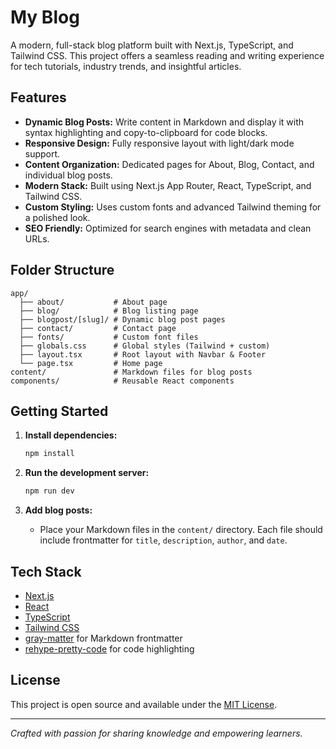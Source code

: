 # My Blog

A modern, full-stack blog platform built with Next.js, TypeScript, and Tailwind CSS. This project offers a seamless reading and writing experience for tech tutorials, industry trends, and insightful articles.

## Features

- **Dynamic Blog Posts:** Write content in Markdown and display it with syntax highlighting and copy-to-clipboard for code blocks.
- **Responsive Design:** Fully responsive layout with light/dark mode support.
- **Content Organization:** Dedicated pages for About, Blog, Contact, and individual blog posts.
- **Modern Stack:** Built using Next.js App Router, React, TypeScript, and Tailwind CSS.
- **Custom Styling:** Uses custom fonts and advanced Tailwind theming for a polished look.
- **SEO Friendly:** Optimized for search engines with metadata and clean URLs.

## Folder Structure

```
app/
  ├── about/           # About page
  ├── blog/            # Blog listing page
  ├── blogpost/[slug]/ # Dynamic blog post pages
  ├── contact/         # Contact page
  ├── fonts/           # Custom font files
  ├── globals.css      # Global styles (Tailwind + custom)
  ├── layout.tsx       # Root layout with Navbar & Footer
  └── page.tsx         # Home page
content/               # Markdown files for blog posts
components/            # Reusable React components
```

## Getting Started

1. **Install dependencies:**
   ```bash
   npm install
   ```

2. **Run the development server:**
   ```bash
   npm run dev
   ```

3. **Add blog posts:**
   - Place your Markdown files in the `content/` directory. Each file should include frontmatter for `title`, `description`, `author`, and `date`.

## Tech Stack

- [Next.js](https://nextjs.org/)
- [React](https://react.dev/)
- [TypeScript](https://www.typescriptlang.org/)
- [Tailwind CSS](https://tailwindcss.com/)
- [gray-matter](https://github.com/jonschlinkert/gray-matter) for Markdown frontmatter
- [rehype-pretty-code](https://rehype-pretty-code.netlify.app/) for code highlighting

## License

This project is open source and available under the [MIT License](LICENSE).

---
*Crafted with passion for sharing knowledge and empowering learners.*